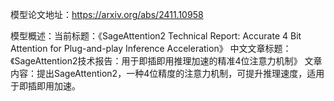 模型论文地址：https://arxiv.org/abs/2411.10958

模型概述：当前标题：《SageAttention2 Technical Report: Accurate 4 Bit Attention for Plug-and-play Inference Acceleration》
中文文章标题：《SageAttention2技术报告：用于即插即用推理加速的精准4位注意力机制》
文章内容：提出SageAttention2，一种4位精度的注意力机制，可提升推理速度，适用于即插即用加速。

